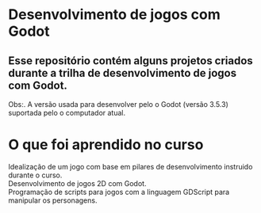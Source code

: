 # Desenvolvimento de jogos com Godot

## Esse repositório contém alguns projetos criados durante a trilha de desenvolvimento de jogos com Godot. 
Obs:. A versão usada para desenvolver pelo o  Godot (versão 3.5.3) suportada pelo o computador atual.

# O que foi aprendido no curso
Idealização de um jogo com base em pilares de desenvolvimento instruido durante o curso.<br>
Desenvolvimento de jogos 2D com Godot.<br>
Programação de scripts para jogos com a linguagem GDScript para manipular os personagens.
